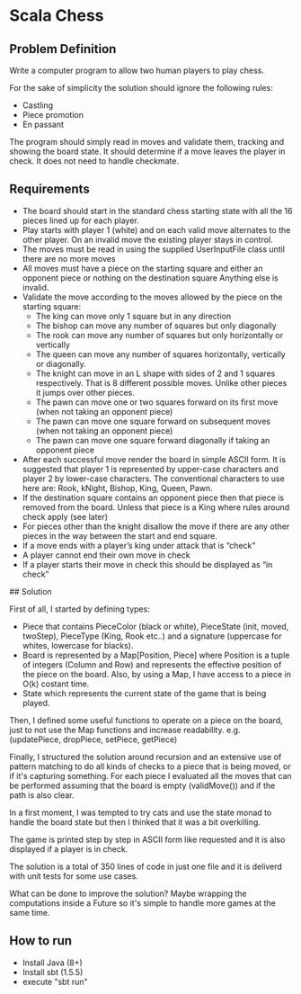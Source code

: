 # Scala Chess 

## Problem Definition

Write a computer program to allow two human players to play chess. 

For the sake of simplicity the solution should ignore the following rules:
- Castling
- Piece promotion
- En passant

The program should simply read in moves and validate them, tracking and showing the board state.  It should determine if a move leaves the player in check.  It does not need to handle checkmate.

## Requirements

- The board should start in the standard chess starting state with all the 16 pieces lined up for each player.
- Play starts with player 1 (white) and on each valid move alternates to the other player.   On an invalid move the existing player stays in control.
- The moves must be read in using the supplied UserInputFile class until there are no more moves
- All moves must have a piece on the starting square and either an opponent piece or nothing on the destination square   Anything else is invalid.
- Validate the move according to the moves allowed by the piece on the starting square:
    - The king can move only 1 square but in any direction
    - The bishop can move any number of squares but only diagonally
    - The rook can move any number of squares but only horizontally or vertically
    - The queen can move any number of squares horizontally, vertically or diagonally.
    - The knight can move in an L shape with sides of 2 and 1 squares respectively.  That is 8 different possible moves.   Unlike other pieces it jumps over other pieces.
    - The pawn can move one or two squares forward on its first move (when not taking an opponent piece)
    - The pawn can move one square forward on subsequent moves (when not taking an opponent piece)
    - The pawn can move one square forward diagonally if taking an opponent piece
- After each successful move render the board in simple ASCII form.  It is suggested that player 1 is represented by upper-case characters and player 2 by lower-case characters.  The conventional characters to use here are:   Rook, kNight, Bishop, King, Queen, Pawn.  
- If the destination square contains an opponent piece then that piece is removed from the board.  Unless that piece is a King where rules around check apply (see later)
- For pieces other than the knight disallow the move if there are any other pieces in the way between the start and end square.
- If a move ends with a player’s king under attack that is “check”
- A player cannot end their own move in check
- If a player starts their move in check this should be displayed as “in check”


## Solution 

First of all, I started by defining types:

- Piece that contains PieceColor (black or white), PieceState (init, moved, twoStep), PieceType (King, Rook etc..) and a signature (uppercase for whites, lowercase for blacks).
- Board is represented by a Map[Position, Piece] where Position is a tuple of integers (Column and Row) and represents the effective position of the piece on the board. Also, by using a Map, I have access to a piece in O(k) costant time.
- State which represents the current state of the game that is being played.

Then, I defined some useful functions to operate on a piece on the board, just to not use the Map functions and increase readability. e.g. (updatePiece, dropPiece, setPiece, getPiece)

Finally, I structured the solution around recursion and an extensive use of pattern matching to do all kinds of checks to a piece that is being moved, or if it's capturing something. For each piece I evaluated all the moves that can be performed assuming that the board is empty (validMove()) and if the path is also clear. 

In a first moment, I was tempted to try cats and use the state monad to handle the board state but then I thinked that it was a bit overkilling.

The game is printed step by step in ASCII form like requested and it is also displayed if a player is in check.

The solution is a total of 350 lines of code in just one file and it is deliverd with unit tests for some use cases.

What can be done to improve the solution? Maybe wrapping the computations inside a Future so it's simple to handle more games at the same time. 


## How to run

- Install Java (8+)
- Install sbt (1.5.5)
- execute "sbt run"
